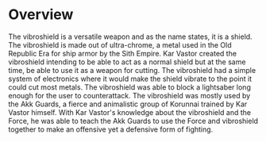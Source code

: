 # Overview

The vibroshield is a versatile weapon and as the name states, it is a shield.
The vibroshield is made out of ultra-chrome, a metal used in the Old Republic Era for ship armor by the Sith Empire.
Kar Vastor created the vibroshield intending to be able to act as a normal shield but at the same time, be able to use it as a weapon for cutting.
The vibroshield had a simple system of electronics where it would make the shield vibrate to the point it could cut most metals.
The vibroshield was able to block a lightsaber long enough for the user to counterattack.
The vibroshield was mostly used by the Akk Guards, a fierce and animalistic group of Korunnai trained by Kar Vastor himself.
With Kar Vastor's knowledge about the vibroshield and the Force, he was able to teach the Akk Guards to use the Force and vibroshield together to make an offensive yet a defensive form of fighting.
